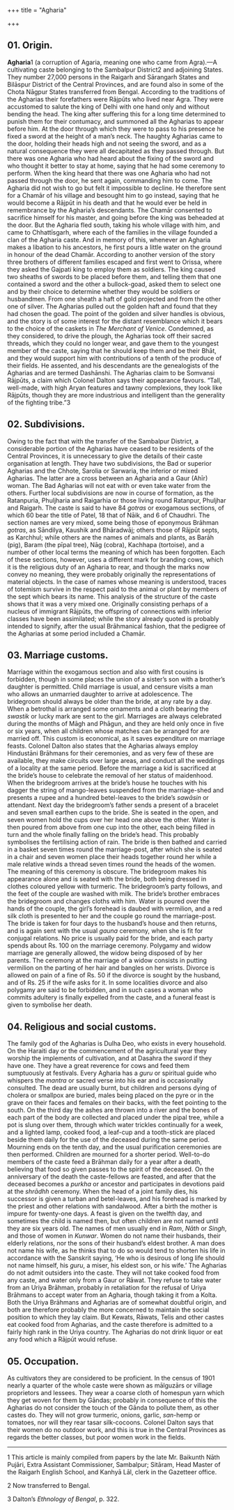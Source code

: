 +++
title = "Agharia"

+++

## 01. Origin.

**Agharia**1 \(a corruption of Agaria, meaning one who came from Agra\).—A cultivating caste belonging to the Sambalpur District2 and adjoining States. They number 27,000 persons in the Raigarh and Sārangarh States and Bilāspur District of the Central Provinces, and are found also in some of the Chota Nāgpur States transferred from Bengal. According to the traditions of the Agharias their forefathers were Rājpūts who lived near Agra. They were accustomed to salute the king of Delhi with one hand only and without bending the head. The king after suffering this for a long time determined to punish them for their contumacy, and summoned all the Agharias to appear before him. At the door through which they were to pass to his presence he fixed a sword at the height of a man’s neck. The haughty Agharias came to the door, holding their heads high and not seeing the sword, and as a natural consequence they were all decapitated as they passed through. But there was one Agharia who had heard about the fixing of the sword and who thought it better to stay at home, saying that he had some ceremony to perform. When the king heard that there was one Agharia who had not passed through the door, he sent again, commanding him to come. The Agharia did not wish to go but felt it impossible to decline. He therefore sent for a Chamār of his village and besought him to go instead, saying that he would become a Rājpūt in his death and that he would ever be held in remembrance by the Agharia’s descendants. The Chamār consented to sacrifice himself for his master, and going before the king was beheaded at the door. But the Agharia fled south, taking his whole village with him, and came to Chhattīsgarh, where each of the families in the village founded a clan of the Agharia caste. And in memory of this, whenever an Agharia makes a libation to his ancestors, he first pours a little water on the ground in honour of the dead Chamār. According to another version of the story three brothers of different families escaped and first went to Orissa, where they asked the Gajpati king to employ them as soldiers. The king caused two sheaths of swords to be placed before them, and telling them that one contained a sword and the other a bullock-goad, asked them to select one and by their choice to determine whether they would be soldiers or husbandmen. From one sheath a haft of gold projected and from the other one of silver. The Agharias pulled out the golden haft and found that they had chosen the goad. The point of the golden and silver handles is obvious, and the story is of some interest for the distant resemblance which it bears to the choice of the caskets in *The Merchant of Venice*. Condemned, as they considered, to drive the plough, the Agharias took off their sacred threads, which they could no longer wear, and gave them to the youngest member of the caste, saying that he should keep them and be their Bhāt, and they would support him with contributions of a tenth of the produce of their fields. He assented, and his descendants are the genealogists of the Agharias and are termed Dashānshi. The Agharias claim to be Somvansi Rājpūts, a claim which Colonel Dalton says their appearance favours. “Tall, well-made, with high Aryan features and tawny complexions, they look like Rājpūts, though they are more industrious and intelligent than the generality of the fighting tribe.”3 

## 02. Subdivisions.

Owing to the fact that with the transfer of the Sambalpur District, a considerable portion of the Agharias have ceased to be residents of the Central Provinces, it is unnecessary to give the details of their caste organisation at length. They have two subdivisions, the Bad or superior Agharias and the Chhote, Sarolia or Sarwaria, the inferior or mixed Agharias. The latter are a cross between an Agharia and a Gaur \(Ahīr\) woman. The Bad Agharias will not eat with or even take water from the others. Further local subdivisions are now in course of formation, as the Ratanpuria, Phuljharia and Raigarhia or those living round Ratanpur, Phuljhar and Raigarh. The caste is said to have 84 *gotras* or exogamous sections, of which 60 bear the title of Patel, 18 that of Nāik, and 6 of Chaudhri. The section names are very mixed, some being those of eponymous Brāhman *gotras*, as Sāndilya, Kaushik and Bhāradwāj; others those of Rājpūt septs, as Karchhul; while others are the names of animals and plants, as Barāh \(pig\), Baram \(the pīpal tree\), Nāg \(cobra\), Kachhapa \(tortoise\), and a number of other local terms the meaning of which has been forgotten. Each of these sections, however, uses a different mark for branding cows, which it is the religious duty of an Agharia to rear, and though the marks now convey no meaning, they were probably originally the representations of material objects. In the case of names whose meaning is understood, traces of totemism survive in the respect paid to the animal or plant by members of the sept which bears its name. This analysis of the structure of the caste shows that it was a very mixed one. Originally consisting perhaps of a nucleus of immigrant Rājpūts, the offspring of connections with inferior classes have been assimilated; while the story already quoted is probably intended to signify, after the usual Brāhmanical fashion, that the pedigree of the Agharias at some period included a Chamār. 

## 03. Marriage customs.

Marriage within the exogamous section and also with first cousins is forbidden, though in some places the union of a sister’s son with a brother’s daughter is permitted. Child marriage is usual, and censure visits a man who allows an unmarried daughter to arrive at adolescence. The bridegroom should always be older than the bride, at any rate by a day. When a betrothal is arranged some ornaments and a cloth bearing the *swastik* or lucky mark are sent to the girl. Marriages are always celebrated during the months of Māgh and Phāgun, and they are held only once in five or six years, when all children whose matches can be arranged for are married off. This custom is economical, as it saves expenditure on marriage feasts. Colonel Dalton also states that the Agharias always employ Hindustāni Brāhmans for their ceremonies, and as very few of these are available, they make circuits over large areas, and conduct all the weddings of a locality at the same period. Before the marriage a kid is sacrificed at the bride’s house to celebrate the removal of her status of maidenhood. When the bridegroom arrives at the bride’s house he touches with his dagger the string of mango-leaves suspended from the marriage-shed and presents a rupee and a hundred betel-leaves to the bride’s *sawāsin* or attendant. Next day the bridegroom’s father sends a present of a bracelet and seven small earthen cups to the bride. She is seated in the open, and seven women hold the cups over her head one above the other. Water is then poured from above from one cup into the other, each being filled in turn and the whole finally falling on the bride’s head. This probably symbolises the fertilising action of rain. The bride is then bathed and carried in a basket seven times round the marriage-post, after which she is seated in a chair and seven women place their heads together round her while a male relative winds a thread seven times round the heads of the women. The meaning of this ceremony is obscure. The bridegroom makes his appearance alone and is seated with the bride, both being dressed in clothes coloured yellow with turmeric. The bridegroom’s party follows, and the feet of the couple are washed with milk. The bride’s brother embraces the bridegroom and changes cloths with him. Water is poured over the hands of the couple, the girl’s forehead is daubed with vermilion, and a red silk cloth is presented to her and the couple go round the marriage-post. The bride is taken for four days to the husband’s house and then returns, and is again sent with the usual *gauna* ceremony, when she is fit for conjugal relations. No price is usually paid for the bride, and each party spends about Rs. 100 on the marriage ceremony. Polygamy and widow marriage are generally allowed, the widow being disposed of by her parents. The ceremony at the marriage of a widow consists in putting vermilion on the parting of her hair and bangles on her wrists. Divorce is allowed on pain of a fine of Rs. 50 if the divorce is sought by the husband, and of Rs. 25 if the wife asks for it. In some localities divorce and also polygamy are said to be forbidden, and in such cases a woman who commits adultery is finally expelled from the caste, and a funeral feast is given to symbolise her death. 

## 04. Religious and social customs.

The family god of the Agharias is Dulha Deo, who exists in every household. On the Haraiti day or the commencement of the agricultural year they worship the implements of cultivation, and at Dasahra the sword if they have one. They have a great reverence for cows and feed them sumptuously at festivals. Every Agharia has a *guru* or spiritual guide who whispers the *mantra* or sacred verse into his ear and is occasionally consulted. The dead are usually burnt, but children and persons dying of cholera or smallpox are buried, males being placed on the pyre or in the grave on their faces and females on their backs, with the feet pointing to the south. On the third day the ashes are thrown into a river and the bones of each part of the body are collected and placed under the pipal tree, while a pot is slung over them, through which water trickles continually for a week, and a lighted lamp, cooked food, a leaf-cup and a tooth-stick are placed beside them daily for the use of the deceased during the same period. Mourning ends on the tenth day, and the usual purification ceremonies are then performed. Children are mourned for a shorter period. Well-to-do members of the caste feed a Brāhman daily for a year after a death, believing that food so given passes to the spirit of the deceased. On the anniversary of the death the caste-fellows are feasted, and after that the deceased becomes a *purkha* or ancestor and participates in devotions paid at the *shrādhh* ceremony. When the head of a joint family dies, his successor is given a turban and betel-leaves, and his forehead is marked by the priest and other relations with sandalwood. After a birth the mother is impure for twenty-one days. A feast is given on the twelfth day, and sometimes the child is named then, but often children are not named until they are six years old. The names of men usually end in *Ram*, *Nāth* or *Singh*, and those of women in *Kunwar*. Women do not name their husbands, their elderly relations, nor the sons of their husband’s eldest brother. A man does not name his wife, as he thinks that to do so would tend to shorten his life in accordance with the Sanskrit saying, ‘He who is desirous of long life should not name himself, his *guru*, a miser, his eldest son, or his wife.’ The Agharias do not admit outsiders into the caste. They will not take cooked food from any caste, and water only from a Gaur or Rāwat. They refuse to take water from an Uriya Brāhman, probably in retaliation for the refusal of Uriya Brāhmans to accept water from an Agharia, though taking it from a Kolta. Both the Uriya Brāhmans and Agharias are of somewhat doubtful origin, and both are therefore probably the more concerned to maintain the social position to which they lay claim. But Kewats, Rāwats, Telis and other castes eat cooked food from Agharias, and the caste therefore is admitted to a fairly high rank in the Uriya country. The Agharias do not drink liquor or eat any food which a Rājpūt would refuse. 

## 05. Occupation.

As cultivators they are considered to be proficient. In the census of 1901 nearly a quarter of the whole caste were shown as mālguzārs or village proprietors and lessees. They wear a coarse cloth of homespun yarn which they get woven for them by Gāndas; probably in consequence of this the Agharias do not consider the touch of the Gānda to pollute them, as other castes do. They will not grow turmeric, onions, garlic, *san*-hemp or tomatoes, nor will they rear tasar silk-cocoons. Colonel Dalton says that their women do no outdoor work, and this is true in the Central Provinces as regards the better classes, but poor women work in the fields. 

___________________

1 This article is mainly compiled from papers by the late Mr. Baikunth Nāth Pujāri, Extra Assistant Commissioner, Sambalpur; Sitāram, Head Master of the Raigarh English School, and Kanhyā Lāl, clerk in the Gazetteer office. 

2 Now transferred to Bengal. 

3 Dalton’s *Ethnology of Bengal*, p. 322. 

